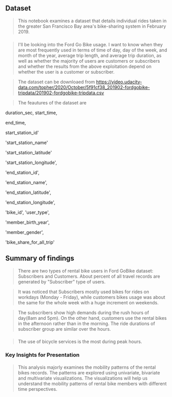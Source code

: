 ```python

```

## Dataset
>This notebook examines a dataset that details individual rides taken in the greater San Francisco Bay area's bike-sharing system in February 2019.

### 

>I'll be looking into  the Ford Go Bike usage. I want to know when they are most frequently used in terms of time of day, day of the week, and month of the year, average trip length, and average trip duration, as well as whether the majority of users are customers or subscribers and whether the results from the above exploitation depend on whether the user is a customer or subscriber.

> The dataset can be downloaed from https://video.udacity-data.com/topher/2020/October/5f91cf38_201902-fordgobike-tripdata/201902-fordgobike-tripdata.csv
    
>The feautures of the dataset are

duration_sec, 
start_time,

end_time,

start_station_id'

'start_station_name'

'start_station_latitude'

'start_station_longitude',

'end_station_id',

'end_station_name',

'end_station_latitude',

'end_station_longitude',

'bike_id', 'user_type',

'member_birth_year',

'member_gender',

'bike_share_for_all_trip'


## Summary of findings

> There are two types of rental bike users in Ford GoBike dataset: Subscribers and Customers. About percent of all travel records are generated by "Subscriber" type of users.

> It was noticed that Subscribers mostly used bikes for rides on workdays (Monday - Friday), while customers bikes usage was about the same for the whole week with a huge increment on weekends. 

> The subscribers show high demands during the rush hours of day(8am and 5pm). On the other hand, customers use the rental bikes in the afternoon rather than in the morning. The ride durations of subscriber group are similar over the hours.


### 
> The use of bicycle services is the most during peak hours.




### Key Insights for Presentation


#### 
> This analysis majorly examines the mobility patterns of the rental bikes records. The patterns are explored using univariate, bivariate and multivariate visualizations. The visualizations will help us understand the mobility patterns of rental bike members with different time perspectives.


```python

```
